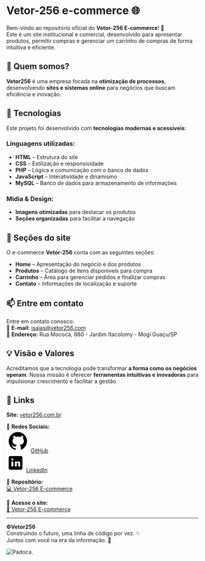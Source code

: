 # Vetor-256 e-commerce 🌐

Bem-vindo ao repositório oficial do **Vetor-256 E-commerce**! 🚀  
Este é um site institucional e comercial, desenvolvido para apresentar produtos, permitir compras e gerenciar um carrinho de compras de forma intuitiva e eficiente.  

## 🧩 Quem somos?

**Vetor256** é uma empresa focada na **otimização de processos**, desenvolvendo **sites e sistemas online** para negócios que buscam eficiência e inovação.  

## 🔧 Tecnologias  

Este projeto foi desenvolvido com **tecnologias modernas e acessíveis**:  

### **Linguagens utilizadas:**  
- **HTML** – Estrutura do site  
- **CSS** – Estilização e responsividade  
- **PHP** – Lógica e comunicação com o banco de dados  
- **JavaScript** – Interatividade e dinamismo  
- **MySQL** – Banco de dados para armazenamento de informações  

### **Mídia & Design:**  
- **Imagens otimizadas** para destacar os produtos  
- **Seções organizadas** para facilitar a navegação  

## 🌟 Seções do site  

O e-commerce **Vetor-256** conta com as seguintes seções:  
- **Home** – Apresentação do negócio e dos produtos  
- **Produtos** – Catálogo de itens disponíveis para compra  
- **Carrinho** – Área para gerenciar pedidos e finalizar compras  
- **Contato** – Informações de localização e suporte  

## 📫 Entre em contato  

Entre em contato conosco:  
📧 **E-mail:** isaias@vetor256.com  
📍 **Endereço:** Rua Mococa, 880 - Jardim Itacolomy - Mogi Guaçu/SP  

## 💡 Visão e Valores  

Acreditamos que a tecnologia pode transformar **a forma como os negócios operam**. Nossa missão é oferecer **ferramentas intuitivas e inovadoras** para impulsionar crescimento e facilitar a gestão.  

## 🔗 Links  

**Site:** [vetor256.com.br](https://vetor256.com)  

📌 **Redes Sociais:**  
<img src="./assets/img/logotipo-do-github.png" alt="Github"> [GitHub](https://github.com/IsaiasLourenco)  
<img src="./assets/img/logotipo-do-linkedin.png" alt="LinkedIn"> [LinkedIn](https://www.linkedin.com/in/isaias-lourenco/)  

📌 **Repositório:**  
<a href="https://github.com/IsaiasLourenco/e-compras" target="_blank"> 💻 Vetor-256 E-commerce</a>  

📌 **Acesse o site:**  
<a href="https://isaiaslourenco.github.io/ecommerce/" target="_blank">🔗 Vetor-256 E-commerce</a>  

---

**©Vetor256**  
Construindo o futuro, uma linha de código por vez. ✨  
Juntos com você na era da informação. 🚀  

<img src="./img/padoca.gif" alt="Padoca.">